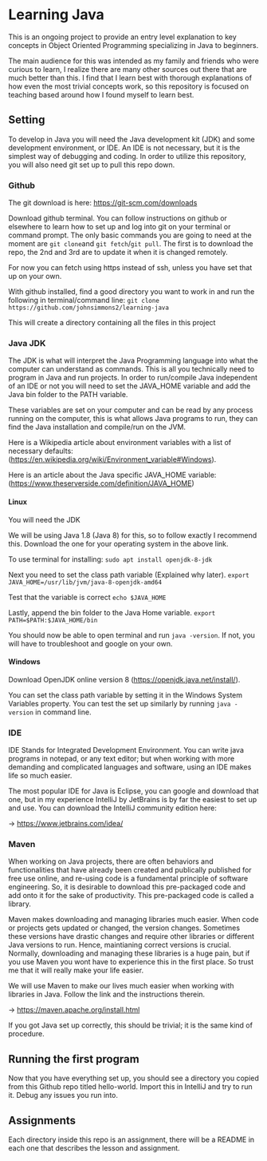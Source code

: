 # Learning Java
This is an ongoing project to provide an entry level explanation to key concepts in Object Oriented Programming specializing in Java to beginners.

The main audience for this was intended as my family and friends who were curious to learn, I realize there are many other sources out there that are much better than this.
I find that I learn best with thorough explanations of how even the most trivial concepts work, so this repository is focused on teaching based around how I found myself to learn best.

## Setting 
To develop in Java you will need the Java development kit (JDK) and some development environment, or IDE. An IDE is not necessary, but it is the simplest way of debugging and coding.
In order to utilize this repository, you will also need git set up to pull this repo down.
### Github
The git download is here:
https://git-scm.com/downloads

Download github terminal. You can follow instructions on github or elsewhere to learn how to set up and log into git on your terminal or command prompt. 
The only basic commands you are going to need at the moment are `git clone`and `git fetch`/`git pull`. The first is to download the repo, the 2nd and 3rd are to update it when it is changed remotely.

For now you can fetch using https instead of ssh, unless you have set that up on your own.

With github installed, find a good directory you want to work in and run the following in terminal/command line:
```git clone https://github.com/johnsimmons2/learning-java```

This will create a directory containing all the files in this project

### Java JDK
The JDK is what will interpret the Java Programming language into what the computer can understand as commands. This is all you technically need to program in Java and run projects.
In order to run/compile Java independent of an IDE or not you will need to set the JAVA_HOME variable and add the Java bin folder to the PATH variable.

These variables are set on your computer and can be read by any process running on the computer, this is what allows Java programs to run, they can find the Java installation and compile/run on the JVM.

Here is a Wikipedia article about environment variables with a list of necessary defaults: (https://en.wikipedia.org/wiki/Environment_variable#Windows).

Here is an article about the Java specific JAVA_HOME variable: (https://www.theserverside.com/definition/JAVA_HOME)

#### Linux
You will need the JDK

We will be using Java 1.8 (Java 8) for this, so to follow exactly I recommend this. Download the one for your operating system in the above link.

To use terminal for installing:
```sudo apt install openjdk-8-jdk```

Next you need to set the class path variable (Explained why later). 
```export JAVA_HOME=/usr/lib/jvm/java-8-openjdk-amd64```

Test that the variable is correct
```echo $JAVA_HOME```

Lastly, append the bin folder to the Java Home variable.
```export PATH=$PATH:$JAVA_HOME/bin```

You should now be able to open terminal and run ```java -version```. If not, you will have to troubleshoot and google on your own.

#### Windows
Download OpenJDK online version 8 (https://openjdk.java.net/install/).

You can set the class path variable by setting it in the Windows System Variables property. You can test the set up similarly by running ```java -version``` in command line.

### IDE
IDE Stands for Integrated Development Environment. You can write java programs in notepad, or any text editor; but when working with more demanding and complicated languages and software, using an IDE makes life so much easier.

The most popular IDE for Java is Eclipse, you can google and download that one, but in my experience IntelliJ by JetBrains is by far the easiest to set up and use. You can download the IntelliJ community edition here:

-> https://www.jetbrains.com/idea/

### Maven
When working on Java projects, there are often behaviors and functionalities that have already been created and publically published for free use online, and re-using code is a fundamental principle of software engineering. So, it is desirable to download this pre-packaged code and add onto it for the sake of productivity. This pre-packaged code is called a library.

Maven makes downloading and managing libraries much easier. When code or projects gets updated or changed, the version changes. Sometimes these versions have drastic changes and require other libraries or different Java versions to run. Hence, maintianing correct versions is crucial. Normally, downloading and managing these libraries is a huge pain, but if you use Maven you wont have to experience this in the first place. So trust me that it will really make your life easier.

We will use Maven to make our lives much easier when working with libraries in Java. Follow the link and the instructions therein.

-> https://maven.apache.org/install.html

If you got Java set up correctly, this should be trivial; it is the same kind of procedure.

## Running the first program
Now that you have everything set up, you should see a directory you copied from this Github repo titled hello-world. Import this in IntelliJ and try to run it. Debug any issues you run into. 

## Assignments
Each directory inside this repo is an assignment, there will be a README in each one that describes the lesson and assignment.


